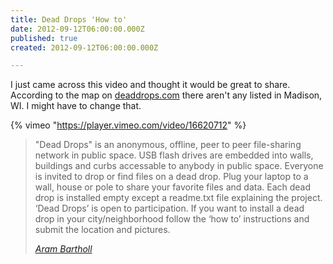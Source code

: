 ```yaml
---
title: Dead Drops 'How to'
date: 2012-09-12T06:00:00.000Z
published: true
created: 2012-09-12T06:00:00.000Z

---
```


I just came across this video and thought it would be great to share. According to the map on [deaddrops.com](https://deaddrops.com/) there aren't any listed in Madison, WI. I might have to change that.

{% vimeo "https://player.vimeo.com/video/16620712" %}

> "Dead Drops" is an anonymous, offline, peer to peer file-sharing network in public space. USB flash drives are embedded into walls, buildings and curbs accessable to anybody in public space. Everyone is invited to drop or find files on a dead drop. Plug your laptop to a wall, house or pole to share your favorite files and data. Each dead drop is installed empty except a readme.txt file explaining the project. ‘Dead Drops’ is open to participation. If you want to install a dead drop in your city/neighborhood follow the ‘how to’ instructions and submit the location and pictures.
>
> <cite>[Aram Bartholl](https://vimeo.com/agoasi)</cite>

